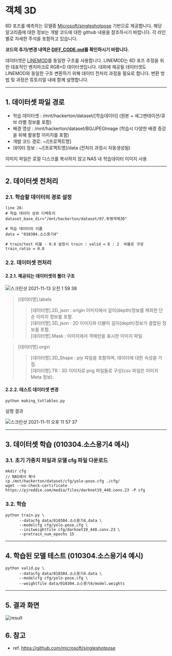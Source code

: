 # 객체 3D 
6D 포즈를 예측하는 모델중 [Microsoft/singleshotpose](https://github.com/microsoft/singleshotpose) 기반으로 제공합니다.
해당 알고리즘에 대한 정보는 개발 코드에 대한 github 내용을 참조하시기 바랍니다. 각 라인별로 자세한 주석을 포함하고 있습니다.

**코드의 추가/변경 내역은 [DIFF_CODE.md](https://github.com/DatathonInfo/MISOChallenge-3Dobject/blob/main/baseline/DIFF_CODE.md)를 확인하시기 바랍니다.**

 데이터셋은 [LINEMOD](https://paperswithcode.com/dataset/linemod-1)를 동일한 구조를 사용합니다. LINEMOD는 6D 포즈 추정을 위한 대표적인 벤치마크로 RGB+D 데이터셋입니다. 대회에 제공될 데이터셋도 LINEMOD와 동일한 구조 변환하기 위해 데이터 전처리 과정을 필요로 합니다. 변환 방법 및 과정은 튜토리얼 내에 함께 설명합니다.

***

## 1. 데이터셋 파일 경로
* 학습 데이터셋 : /mnt/hackerton/dataset/[학습데이터] (원본 + 세그멘테이션/큐브 라벨 정보를 포함)
* 배경 영상 : /mnt/hackerton/dataset/BG/JPEGImage (학습시 다양한 배경 증강을 위해 활용할 이미지를 포함)
* 개발 코드 경로: ~/[프로젝트명] 
* 데이터 정보 : ~/[프로젝트명]/data (전처리 과정시 자동생성됨) 

이미지 파일은 로컬 디스크를 복사하지 않고 NAS 내 학습데이터 이미지 사용

***
## 2. 데이터셋 전처리
### 2.1. 학습할 데이터의 경로 설정
```
line 26:
# 학습 데이터 상위 디렉토리
dataset_base_dir="/mnt/hackerton/dataset/07.투명객체3D"

# 학습 데이터의 이름
data = "010304.소스용기4"

# train/test 비율 - 0.8 설정시 train : valid = 8 : 2  비율로 구성 
train_ratio = 0.8 
```

### 2.2. 데이터셋 전처리
#### 2.2.1. 제공되는 데이터셋의 폴더 구조

![스크린샷 2021-11-13 오전 1 59 38](https://user-images.githubusercontent.com/10949665/141505579-157963ed-ea41-4bd7-a406-edd3d87b135e.png)

> [데이터명].labels <br>
>> [데이터명].2D_json : origin 이미지에서 깊이(depth)정보를 제외한 단순 이미지 정보를 포함.<br>
>> [데이터명].3D_json : 2D 이미지와 더불이 깊이(depth)정보가 결합된 정보를 포함.<br>
>> [데이터명].Mask : 이미지에서 객체만을 표시한 이미지 파일.  <br>

> [데이터명].orgin <br>
>> [데이터명].3D_Shape : ply 파일을 포함하며, 데이터에 대한 속성을 가짐.  <br>
>> [데이터명].TR : 3D 이미지로 png 파일들로 구성(csv 파일은 이미지 Meta 정보).<br>

#### 2.2.2. 테스트 데이터셋 변경
```
python making_txtlables.py
```

실행 결과

![스크린샷 2021-11-11 오후 11 57 37](https://user-images.githubusercontent.com/10949665/141320742-afa5c98a-3044-443a-938f-b0ef9abe31f5.png)
      
****

## 3. 데이터셋 학습 (010304.소스용기4 예시)
### 3.1. 초기 가중치 파일과 모델 cfg 파일 다운로드
```
mkdir cfg
// NAS에서 복사 
cp /mnt/hackerton/dataset/cfg/yolo-pose.cfg ./cfg/ 
wget --no-check-certificate https://pjreddie.com/media/files/darknet19_448.conv.23 -P cfg
```
### 3.2. 학습
```
python train.py \
      --datacfg data/010304.소스용기4.data \
      --modelcfg cfg/yolo-pose.cfg \
      --initweightfile cfg/darknet19_448.conv.23 \
      --pretrain_num_epochs 15
```
****

## 4. 학습된 모델 테스트 (010304.소스용기4 예시)
```    
python valid.py \
      --datacfg data/010304.소스용기4.data \
      --modelcfg cfg/yolo-pose.cfg \
      --weightfile data/010304.소스용기4/model.weights
```   
****
## 5. 결과 화면 
![result](https://user-images.githubusercontent.com/10949665/141510007-3e78fcac-4a3b-4423-a20f-047f403492b1.png)

## 6. 참고

* ref. https://github.com/microsoft/singleshotpose
      
